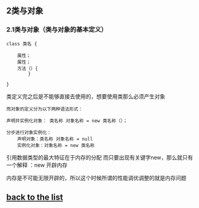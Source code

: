 ## 2类与对象 ##
### 2.1类与对象（类与对象的基本定义） ###

	class 类名 {
		
		属性；
		属性；
		方法（）{
		    }
			
	}

类定义完之后是不能够直接去使用的，想要使用类那么必须产生对象
	
    而对象的定义分为以下两种语法形式：
 		
	声明并实例化对象： 类名称 对象名称 = new 类名称（）；

	分步进行对象实例化：
		声明对象：类名称 对象名称 = null
		实例化对象：对象名称 = new 类名称

引用数据类型的最大特征在于内存的分配 而只要出现有关键字new，那么就只有一个解释 ：new 开辟内存

内存是不可能无限开辟的，所以这个时候所谓的性能调优调整的就是内存问题



## [back to the list](learnJava)
